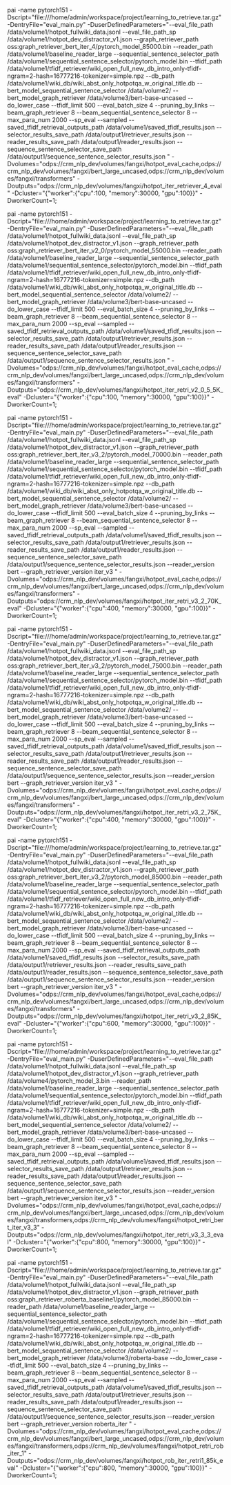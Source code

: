 <!-- iter_retriever_4 -->
pai -name pytorch151 
-Dscript="file:///home/admin/workspace/project/learning_to_retrieve.tar.gz" 
-DentryFile="eval_main.py" 
-DuserDefinedParameters="--eval_file_path /data/volume1/hotpot_fullwiki_data.jsonl --eval_file_path_sp /data/volume1/hotpot_dev_distractor_v1.json --graph_retriever_path oss:graph_retriever_bert_iter_4/pytorch_model_85000.bin --reader_path /data/volume1/baseline_reader_large --sequential_sentence_selector_path /data/volume1/sequential_sentence_selector/pytorch_model.bin --tfidf_path /data/volume1/tfidf_retriever/wiki_open_full_new_db_intro_only-tfidf-ngram=2-hash=16777216-tokenizer=simple.npz --db_path /data/volume1/wiki_db/wiki_abst_only_hotpotqa_w_original_title.db --bert_model_sequential_sentence_selector /data/volume2/ --bert_model_graph_retriever /data/volume3/bert-base-uncased --do_lower_case --tfidf_limit 500 --eval_batch_size 4 --pruning_by_links --beam_graph_retriever 8 --beam_sequential_sentence_selector 8 --max_para_num 2000 --sp_eval --sampled --saved_tfidf_retrieval_outputs_path /data/volume1/saved_tfidf_results.json --selector_results_save_path /data/output1/retriever_results.json --reader_results_save_path /data/output1/reader_results.json --sequence_sentence_selector_save_path /data/output1/sequence_sentence_selector_results.json "
-Dvolumes="odps://crm_nlp_dev/volumes/fangxi/hotpot_eval_cache,odps://crm_nlp_dev/volumes/fangxi/bert_large_uncased,odps://crm_nlp_dev/volumes/fangxi/transformers" 
-Doutputs="odps://crm_nlp_dev/volumes/fangxi/hotpot_iter_retriever_4_eval" -Dcluster="{\"worker\":{\"cpu\":100, \"memory\":30000, \"gpu\":100}}" 
-DworkerCount=1;


<!-- iter_retriever_v2_0 -->
pai -name pytorch151 
-Dscript="file:///home/admin/workspace/project/learning_to_retrieve.tar.gz" 
-DentryFile="eval_main.py" 
-DuserDefinedParameters="--eval_file_path /data/volume1/hotpot_fullwiki_data.jsonl --eval_file_path_sp /data/volume1/hotpot_dev_distractor_v1.json --graph_retriever_path oss:graph_retriever_bert_iter_v2_0/pytorch_model_55000.bin --reader_path /data/volume1/baseline_reader_large --sequential_sentence_selector_path /data/volume1/sequential_sentence_selector/pytorch_model.bin --tfidf_path /data/volume1/tfidf_retriever/wiki_open_full_new_db_intro_only-tfidf-ngram=2-hash=16777216-tokenizer=simple.npz --db_path /data/volume1/wiki_db/wiki_abst_only_hotpotqa_w_original_title.db --bert_model_sequential_sentence_selector /data/volume2/ --bert_model_graph_retriever /data/volume3/bert-base-uncased --do_lower_case --tfidf_limit 500 --eval_batch_size 4 --pruning_by_links --beam_graph_retriever 8 --beam_sequential_sentence_selector 8 --max_para_num 2000 --sp_eval --sampled --saved_tfidf_retrieval_outputs_path /data/volume1/saved_tfidf_results.json --selector_results_save_path /data/output1/retriever_results.json --reader_results_save_path /data/output1/reader_results.json --sequence_sentence_selector_save_path /data/output1/sequence_sentence_selector_results.json "
-Dvolumes="odps://crm_nlp_dev/volumes/fangxi/hotpot_eval_cache,odps://crm_nlp_dev/volumes/fangxi/bert_large_uncased,odps://crm_nlp_dev/volumes/fangxi/transformers" 
-Doutputs="odps://crm_nlp_dev/volumes/fangxi/hotpot_iter_retri_v2_0_5_5K_eval" -Dcluster="{\"worker\":{\"cpu\":100, \"memory\":30000, \"gpu\":100}}" 
-DworkerCount=1;


<!-- iter_retriever_v3_2 -->
pai -name pytorch151 
-Dscript="file:///home/admin/workspace/project/learning_to_retrieve.tar.gz" 
-DentryFile="eval_main.py" 
-DuserDefinedParameters="--eval_file_path /data/volume1/hotpot_fullwiki_data.jsonl --eval_file_path_sp /data/volume1/hotpot_dev_distractor_v1.json --graph_retriever_path oss:graph_retriever_bert_iter_v3_2/pytorch_model_70000.bin --reader_path /data/volume1/baseline_reader_large --sequential_sentence_selector_path /data/volume1/sequential_sentence_selector/pytorch_model.bin --tfidf_path /data/volume1/tfidf_retriever/wiki_open_full_new_db_intro_only-tfidf-ngram=2-hash=16777216-tokenizer=simple.npz --db_path /data/volume1/wiki_db/wiki_abst_only_hotpotqa_w_original_title.db --bert_model_sequential_sentence_selector /data/volume2/ --bert_model_graph_retriever /data/volume3/bert-base-uncased --do_lower_case --tfidf_limit 500 --eval_batch_size 4 --pruning_by_links --beam_graph_retriever 8 --beam_sequential_sentence_selector 8 --max_para_num 2000 --sp_eval --sampled --saved_tfidf_retrieval_outputs_path /data/volume1/saved_tfidf_results.json --selector_results_save_path /data/output1/retriever_results.json --reader_results_save_path /data/output1/reader_results.json --sequence_sentence_selector_save_path /data/output1/sequence_sentence_selector_results.json --reader_version bert --graph_retriever_version iter_v3 "
-Dvolumes="odps://crm_nlp_dev/volumes/fangxi/hotpot_eval_cache,odps://crm_nlp_dev/volumes/fangxi/bert_large_uncased,odps://crm_nlp_dev/volumes/fangxi/transformers" 
-Doutputs="odps://crm_nlp_dev/volumes/fangxi/hotpot_iter_retri_v3_2_70K_eval" -Dcluster="{\"worker\":{\"cpu\":400, \"memory\":30000, \"gpu\":100}}" 
-DworkerCount=1;


<!-- iter_retriever_v3_2 -->
pai -name pytorch151 
-Dscript="file:///home/admin/workspace/project/learning_to_retrieve.tar.gz" 
-DentryFile="eval_main.py" 
-DuserDefinedParameters="--eval_file_path /data/volume1/hotpot_fullwiki_data.jsonl --eval_file_path_sp /data/volume1/hotpot_dev_distractor_v1.json --graph_retriever_path oss:graph_retriever_bert_iter_v3_2/pytorch_model_75000.bin --reader_path /data/volume1/baseline_reader_large --sequential_sentence_selector_path /data/volume1/sequential_sentence_selector/pytorch_model.bin --tfidf_path /data/volume1/tfidf_retriever/wiki_open_full_new_db_intro_only-tfidf-ngram=2-hash=16777216-tokenizer=simple.npz --db_path /data/volume1/wiki_db/wiki_abst_only_hotpotqa_w_original_title.db --bert_model_sequential_sentence_selector /data/volume2/ --bert_model_graph_retriever /data/volume3/bert-base-uncased --do_lower_case --tfidf_limit 500 --eval_batch_size 4 --pruning_by_links --beam_graph_retriever 8 --beam_sequential_sentence_selector 8 --max_para_num 2000 --sp_eval --sampled --saved_tfidf_retrieval_outputs_path /data/volume1/saved_tfidf_results.json --selector_results_save_path /data/output1/retriever_results.json --reader_results_save_path /data/output1/reader_results.json --sequence_sentence_selector_save_path /data/output1/sequence_sentence_selector_results.json --reader_version bert --graph_retriever_version iter_v3 "
-Dvolumes="odps://crm_nlp_dev/volumes/fangxi/hotpot_eval_cache,odps://crm_nlp_dev/volumes/fangxi/bert_large_uncased,odps://crm_nlp_dev/volumes/fangxi/transformers" 
-Doutputs="odps://crm_nlp_dev/volumes/fangxi/hotpot_iter_retri_v3_2_75K_eval" -Dcluster="{\"worker\":{\"cpu\":400, \"memory\":30000, \"gpu\":100}}" 
-DworkerCount=1;

<!-- iter_retriever_v3_2 // remove --sampled -->
pai -name pytorch151 
-Dscript="file:///home/admin/workspace/project/learning_to_retrieve.tar.gz" 
-DentryFile="eval_main.py" 
-DuserDefinedParameters="--eval_file_path /data/volume1/hotpot_fullwiki_data.jsonl --eval_file_path_sp /data/volume1/hotpot_dev_distractor_v1.json --graph_retriever_path oss:graph_retriever_bert_iter_v3_2/pytorch_model_85000.bin --reader_path /data/volume1/baseline_reader_large --sequential_sentence_selector_path /data/volume1/sequential_sentence_selector/pytorch_model.bin --tfidf_path /data/volume1/tfidf_retriever/wiki_open_full_new_db_intro_only-tfidf-ngram=2-hash=16777216-tokenizer=simple.npz --db_path /data/volume1/wiki_db/wiki_abst_only_hotpotqa_w_original_title.db --bert_model_sequential_sentence_selector /data/volume2/ --bert_model_graph_retriever /data/volume3/bert-base-uncased --do_lower_case --tfidf_limit 500 --eval_batch_size 4 --pruning_by_links --beam_graph_retriever 8 --beam_sequential_sentence_selector 8 --max_para_num 2000 --sp_eval --saved_tfidf_retrieval_outputs_path /data/volume1/saved_tfidf_results.json --selector_results_save_path /data/output1/retriever_results.json --reader_results_save_path /data/output1/reader_results.json --sequence_sentence_selector_save_path /data/output1/sequence_sentence_selector_results.json --reader_version bert --graph_retriever_version iter_v3 "
-Dvolumes="odps://crm_nlp_dev/volumes/fangxi/hotpot_eval_cache,odps://crm_nlp_dev/volumes/fangxi/bert_large_uncased,odps://crm_nlp_dev/volumes/fangxi/transformers" 
-Doutputs="odps://crm_nlp_dev/volumes/fangxi/hotpot_iter_retri_v3_2_85K_eval" -Dcluster="{\"worker\":{\"cpu\":600, \"memory\":30000, \"gpu\":100}}" 
-DworkerCount=1;


<!-- iter_retriever_v3_3 -->
pai -name pytorch151 
-Dscript="file:///home/admin/workspace/project/learning_to_retrieve.tar.gz" 
-DentryFile="eval_main.py" 
-DuserDefinedParameters="--eval_file_path /data/volume1/hotpot_fullwiki_data.jsonl --eval_file_path_sp /data/volume1/hotpot_dev_distractor_v1.json --graph_retriever_path /data/volume4/pytorch_model_3.bin --reader_path /data/volume1/baseline_reader_large --sequential_sentence_selector_path /data/volume1/sequential_sentence_selector/pytorch_model.bin --tfidf_path /data/volume1/tfidf_retriever/wiki_open_full_new_db_intro_only-tfidf-ngram=2-hash=16777216-tokenizer=simple.npz --db_path /data/volume1/wiki_db/wiki_abst_only_hotpotqa_w_original_title.db --bert_model_sequential_sentence_selector /data/volume2/ --bert_model_graph_retriever /data/volume3/bert-base-uncased --do_lower_case --tfidf_limit 500 --eval_batch_size 4 --pruning_by_links --beam_graph_retriever 8 --beam_sequential_sentence_selector 8 --max_para_num 2000 --sp_eval --sampled --saved_tfidf_retrieval_outputs_path /data/volume1/saved_tfidf_results.json --selector_results_save_path /data/output1/retriever_results.json --reader_results_save_path /data/output1/reader_results.json --sequence_sentence_selector_save_path /data/output1/sequence_sentence_selector_results.json --reader_version bert --graph_retriever_version iter_v3 "
-Dvolumes="odps://crm_nlp_dev/volumes/fangxi/hotpot_eval_cache,odps://crm_nlp_dev/volumes/fangxi/bert_large_uncased,odps://crm_nlp_dev/volumes/fangxi/transformers,odps://crm_nlp_dev/volumes/fangxi/hotpot_retri_bert_iter_v3_3" 
-Doutputs="odps://crm_nlp_dev/volumes/fangxi/hotpot_iter_retri_v3_3_3_eval" -Dcluster="{\"worker\":{\"cpu\":800, \"memory\":30000, \"gpu\":100}}" 
-DworkerCount=1;



<!-- roberta retriever iter v1 -->
pai -name pytorch151 
-Dscript="file:///home/admin/workspace/project/learning_to_retrieve.tar.gz" 
-DentryFile="eval_main.py" 
-DuserDefinedParameters="--eval_file_path /data/volume1/hotpot_fullwiki_data.jsonl --eval_file_path_sp /data/volume1/hotpot_dev_distractor_v1.json --graph_retriever_path oss:graph_retriever_roberta_baseline1/pytorch_model_85000.bin --reader_path /data/volume1/baseline_reader_large --sequential_sentence_selector_path /data/volume1/sequential_sentence_selector/pytorch_model.bin --tfidf_path /data/volume1/tfidf_retriever/wiki_open_full_new_db_intro_only-tfidf-ngram=2-hash=16777216-tokenizer=simple.npz --db_path /data/volume1/wiki_db/wiki_abst_only_hotpotqa_w_original_title.db --bert_model_sequential_sentence_selector /data/volume2/ --bert_model_graph_retriever /data/volume3/roberta-base --do_lower_case --tfidf_limit 500 --eval_batch_size 4 --pruning_by_links --beam_graph_retriever 8 --beam_sequential_sentence_selector 8 --max_para_num 2000 --sp_eval --sampled --saved_tfidf_retrieval_outputs_path /data/volume1/saved_tfidf_results.json --selector_results_save_path /data/output1/retriever_results.json --reader_results_save_path /data/output1/reader_results.json --sequence_sentence_selector_save_path /data/output1/sequence_sentence_selector_results.json --reader_version bert --graph_retriever_version roberta_iter "
-Dvolumes="odps://crm_nlp_dev/volumes/fangxi/hotpot_eval_cache,odps://crm_nlp_dev/volumes/fangxi/bert_large_uncased,odps://crm_nlp_dev/volumes/fangxi/transformers,odps://crm_nlp_dev/volumes/fangxi/hotpot_retri_rob_iter_1" 
-Doutputs="odps://crm_nlp_dev/volumes/fangxi/hotpot_rob_iter_retri1_85k_eval" -Dcluster="{\"worker\":{\"cpu\":800, \"memory\":30000, \"gpu\":100}}" 
-DworkerCount=1;
